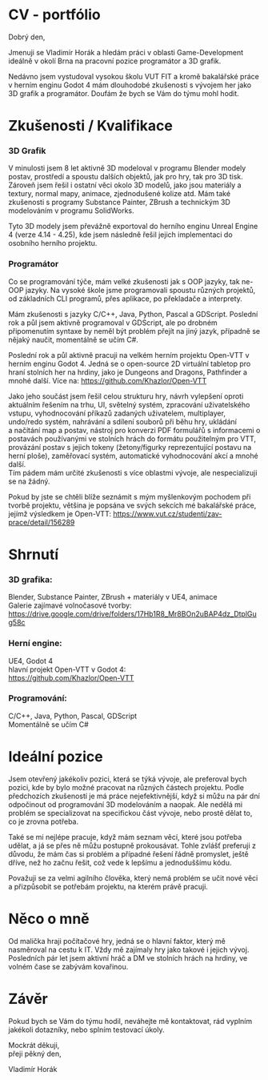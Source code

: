 # CV - portfólio

Dobrý den,

Jmenuji se Vladimír Horák a hledám práci v oblasti Game-Development ideálně v okolí Brna na pracovní pozice programátor a 3D grafik.

Nedávno jsem vystudoval vysokou školu VUT FIT a kromě bakalářské práce v herním enginu Godot 4 mám dlouhodobé zkušenosti s vývojem her jako 3D grafik a programátor. Doufám že bych se Vám do týmu mohl hodit.

# Zkušenosti / Kvalifikace

### 3D Grafik

V minulosti jsem 8 let aktivně 3D modeloval v programu Blender modely postav, prostředí a spoustu dalších objektů, jak pro hry, tak pro 3D tisk. Zároveň jsem řešil i ostatní věci okolo 3D modelů, jako jsou materiály a textury, normal mapy, animace, zjednodušené kolize atd. Mám také zkušenosti s programy Substance Painter, ZBrush a technickým 3D modelováním v programu SolidWorks.

Tyto 3D modely jsem převážně exportoval do herního enginu Unreal Engine 4 (verze 4.14 - 4.25), kde jsem následně řešil jejich implementaci do osobního herního projektu.

### Programátor

Co se programování týče, mám velké zkušenosti jak s OOP jazyky, tak ne-OOP jazyky. Na vysoké škole jsme programovali spoustu různých projektů, od základních CLI programů, přes aplikace, po překladače a interprety.

Mám zkušenosti s jazyky C/C++, Java, Python, Pascal a GDScript. Poslední rok a půl jsem aktivně programoval v GDScript, ale po drobném připomenutím syntaxe by neměl být problém přejít na jiný jazyk, případně se nějaký naučit, momentálně se učím C#.

Poslední rok a půl aktivně pracuji na velkém herním projektu Open-VTT v herním enginu Godot 4. Jedná se o open-source 2D virtuální tabletop pro hraní stolních her na hrdiny, jako je Dungeons and Dragons, Pathfinder a mnohé další. Více na: https://github.com/Khazlor/Open-VTT

Jako jeho součást jsem řešil celou strukturu hry, návrh vylepšení oproti aktuálním řešením na trhu, UI, světelný systém, zpracování uživatelského vstupu, vyhodnocování příkazů zadaných uživatelem, multiplayer, undo/redo systém, nahrávání a sdílení souborů při běhu hry, ukládání a načítání map a postav, nástroj pro konverzi PDF formulářů s informacemi o postavách používanými ve stolních hrách do formátu použitelným pro VTT, provázání postav s jejich tokeny (žetony/figurky reprezentující postavu na herní ploše), zaměřovací systém, automatické vyhodnocování akcí a mnohé další.<br>
Tím pádem mám určité zkušenosti s více oblastmi vývoje, ale nespecializuji se na žádný.

Pokud by jste se chtěli blíže seznámit s mým myšlenkovým pochodem při tvorbě projektu, většina je popsána ve svých sekcích mé bakalářské práce, jejímž výsledkem je Open-VTT: https://www.vut.cz/studenti/zav-prace/detail/156289

# Shrnutí

### 3D grafika:
Blender, Substance Painter, ZBrush + materiály v UE4, animace<br>
Galerie zajímavé volnočasové tvorby:<br>
https://drive.google.com/drive/folders/17Hb1R8_Mr8BOn2uBAP4dz_DtplGug58c

### Herní engine:
UE4, Godot 4<br>
hlavní projekt Open-VTT v Godot 4:<br>
https://github.com/Khazlor/Open-VTT

### Programování:
C/C++, Java, Python, Pascal, GDScript<br>
Momentálně se učím C#

# Ideální pozice

Jsem otevřený jakékoliv pozici, která se týká vývoje, ale preferoval bych pozici, kde by bylo možné pracovat na různých částech projektu. Podle předchozích zkušeností je má práce nejefektivnější, když si můžu na pár dní odpočinout od programování 3D modelováním a naopak. Ale nedělá mi problém se specializovat na specifickou část vývoje, nebo prostě dělat to, co je zrovna potřeba.

Také se mi nejlépe pracuje, když mám seznam věcí, které jsou potřeba udělat, a já se přes ně můžu postupně prokousávat. Tohle zvlášť preferuji z důvodu, že mám čas si problém a případné řešení řádně promyslet, ještě dříve, než ho začnu řešit, což vede k lepšímu a jednoduššímu kódu.

Považuji se za velmi agilního člověka, který nemá problém se učit nové věci a přizpůsobit se potřebám projektu, na kterém právě pracuji.

# Něco o mně

Od malička hraji počítačové hry, jedná se o hlavní faktor, který mě nasměroval na cestu k IT. Vždy mě zajímaly hry jako takové i jejich vývoj. Posledních pár let jsem aktivní hráč a DM ve stolních hrách na hrdiny, ve volném čase se zabývám kovařinou.

# Závěr

Pokud bych se Vám do týmu hodil, neváhejte mě kontaktovat, rád vyplním jakékoli dotazníky, nebo splním testovací úkoly.

Mockrát děkuji,<br>
přeji pěkný den,

Vladimír Horák
